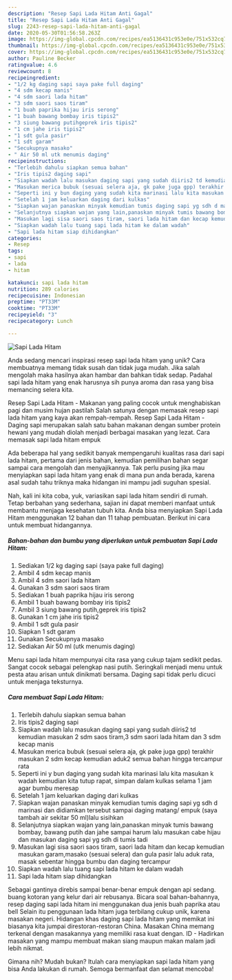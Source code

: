 ```yaml
---
description: "Resep Sapi Lada Hitam Anti Gagal"
title: "Resep Sapi Lada Hitam Anti Gagal"
slug: 2243-resep-sapi-lada-hitam-anti-gagal
date: 2020-05-30T01:56:58.263Z
image: https://img-global.cpcdn.com/recipes/ea5136431c953e0e/751x532cq70/sapi-lada-hitam-foto-resep-utama.jpg
thumbnail: https://img-global.cpcdn.com/recipes/ea5136431c953e0e/751x532cq70/sapi-lada-hitam-foto-resep-utama.jpg
cover: https://img-global.cpcdn.com/recipes/ea5136431c953e0e/751x532cq70/sapi-lada-hitam-foto-resep-utama.jpg
author: Pauline Becker
ratingvalue: 4.6
reviewcount: 8
recipeingredient:
- "1/2 kg daging sapi saya pake full daging"
- "4 sdm kecap manis"
- "4 sdm saori lada hitam"
- "3 sdm saori saos tiram"
- "1 buah paprika hijau iris serong"
- "1 buah bawang bombay iris tipis2"
- "3 siung bawang putihgeprek iris tipis2"
- "1 cm jahe iris tipis2"
- "1 sdt gula pasir"
- "1 sdt garam"
- "Secukupnya masako"
- " Air 50 ml utk menumis daging"
recipeinstructions:
- "Terlebih dahulu siapkan semua bahan"
- "Iris tipis2 daging sapi"
- "Siapkan wadah lalu masukan daging sapi yang sudah diiris2 td kemudian masukan 2 sdm saos tiram,3 sdm saori lada hitam dan 3 sdm kecap manis"
- "Masukan merica bubuk (sesuai selera aja, gk pake juga gpp) terakhir masukan 2 sdm kecap kemudian aduk2 semua bahan hingga tercampur rata"
- "Seperti ini y bun daging yang sudah kita marinasi lalu kita masukan k wadah kemudian kita tutup rapat, simpan dalam kulkas selama 1 jam agar bumbu meresap"
- "Setelah 1 jam keluarkan daging dari kulkas"
- "Siapkan wajan panaskan minyak kemudian tumis daging sapi yg sdh d marinasi dan didiamkan tersebut sampai daging matang/ empuk (saya tambah air sekitar 50 ml)lalu sisihkan"
- "Selanjutnya siapkan wajan yang lain,panaskan minyak tumis bawang bombay, bawang putih dan jahe sampai harum lalu masukan cabe hijau dan masukan daging sapi yg sdh di tumis tadi"
- "Masukan lagi sisa saori saos tiram, saori lada hitam dan kecap kemudian masukan garam,masako (sesuai selera) dan gula pasir lalu aduk rata, masak sebentar hingga bumbu dan daging tercampur"
- "Siapkan wadah lalu tuang sapi lada hitam ke dalam wadah"
- "Sapi lada hitam siap dihidangkan"
categories:
- Resep
tags:
- sapi
- lada
- hitam

katakunci: sapi lada hitam 
nutrition: 289 calories
recipecuisine: Indonesian
preptime: "PT33M"
cooktime: "PT33M"
recipeyield: "3"
recipecategory: Lunch

---
```



![Sapi Lada Hitam](https://img-global.cpcdn.com/recipes/ea5136431c953e0e/751x532cq70/sapi-lada-hitam-foto-resep-utama.jpg)

Anda sedang mencari inspirasi resep sapi lada hitam yang unik? Cara membuatnya memang tidak susah dan tidak juga mudah. Jika salah mengolah maka hasilnya akan hambar dan bahkan tidak sedap. Padahal sapi lada hitam yang enak harusnya sih punya aroma dan rasa yang bisa memancing selera kita.

Resep Sapi Lada Hitam - Makanan yang paling cocok untuk menghabiskan pagi dan musim hujan pastilah Salah satunya dengan memasak resep sapi lada hitam yang kaya akan rempah-rempah. Resep Sapi Lada Hitam - Daging sapi merupakan salah satu bahan makanan dengan sumber protein hewani yang mudah diolah menjadi berbagai masakan yang lezat. Cara memasak sapi lada hitam empuk

Ada beberapa hal yang sedikit banyak mempengaruhi kualitas rasa dari sapi lada hitam, pertama dari jenis bahan, kemudian pemilihan bahan segar sampai cara mengolah dan menyajikannya. Tak perlu pusing jika mau menyiapkan sapi lada hitam yang enak di mana pun anda berada, karena asal sudah tahu triknya maka hidangan ini mampu jadi suguhan spesial.


Nah, kali ini kita coba, yuk, variasikan sapi lada hitam sendiri di rumah. Tetap berbahan yang sederhana, sajian ini dapat memberi manfaat untuk membantu menjaga kesehatan tubuh kita. Anda bisa menyiapkan Sapi Lada Hitam menggunakan 12 bahan dan 11 tahap pembuatan. Berikut ini cara untuk membuat hidangannya.

<!--inarticleads1-->

##### Bahan-bahan dan bumbu yang diperlukan untuk pembuatan Sapi Lada Hitam:

1. Sediakan 1/2 kg daging sapi (saya pake full daging)
1. Ambil 4 sdm kecap manis
1. Ambil 4 sdm saori lada hitam
1. Gunakan 3 sdm saori saos tiram
1. Sediakan 1 buah paprika hijau iris serong
1. Ambil 1 buah bawang bombay iris tipis2
1. Ambil 3 siung bawang putih,geprek iris tipis2
1. Gunakan 1 cm jahe iris tipis2
1. Ambil 1 sdt gula pasir
1. Siapkan 1 sdt garam
1. Gunakan Secukupnya masako
1. Sediakan  Air 50 ml (utk menumis daging)


Menu sapi lada hitam mempunyai cita rasa yang cukup tajam sedikit pedas. Sangat cocok sebagai pelengkap nasi putih. Seringkali menjadi menu untuk pesta atau arisan untuk dinikmati bersama. Daging sapi tidak perlu dicuci untuk menjaga teksturnya. 

<!--inarticleads2-->

##### Cara membuat Sapi Lada Hitam:

1. Terlebih dahulu siapkan semua bahan
1. Iris tipis2 daging sapi
1. Siapkan wadah lalu masukan daging sapi yang sudah diiris2 td kemudian masukan 2 sdm saos tiram,3 sdm saori lada hitam dan 3 sdm kecap manis
1. Masukan merica bubuk (sesuai selera aja, gk pake juga gpp) terakhir masukan 2 sdm kecap kemudian aduk2 semua bahan hingga tercampur rata
1. Seperti ini y bun daging yang sudah kita marinasi lalu kita masukan k wadah kemudian kita tutup rapat, simpan dalam kulkas selama 1 jam agar bumbu meresap
1. Setelah 1 jam keluarkan daging dari kulkas
1. Siapkan wajan panaskan minyak kemudian tumis daging sapi yg sdh d marinasi dan didiamkan tersebut sampai daging matang/ empuk (saya tambah air sekitar 50 ml)lalu sisihkan
1. Selanjutnya siapkan wajan yang lain,panaskan minyak tumis bawang bombay, bawang putih dan jahe sampai harum lalu masukan cabe hijau dan masukan daging sapi yg sdh di tumis tadi
1. Masukan lagi sisa saori saos tiram, saori lada hitam dan kecap kemudian masukan garam,masako (sesuai selera) dan gula pasir lalu aduk rata, masak sebentar hingga bumbu dan daging tercampur
1. Siapkan wadah lalu tuang sapi lada hitam ke dalam wadah
1. Sapi lada hitam siap dihidangkan


Sebagai gantinya direbis sampai benar-benar empuk dengan api sedang. buang kotoran yang kelur dari air rebusanya. Bicara soal bahan-bahannya, resep daging sapi lada hitam ini menggunakan dua jenis buah paprika atau bell Selain itu penggunaan lada hitam juga terbilang cukup unik, karena masakan negeri. Hidangan khas daging sapi lada hitam yang memikat ini biasanya kita jumpai direstoran-restoran China. Masakan China memang terkenal dengan masakannya yang memiliki rasa kuat dengan. ID - Hadirkan masakan yang mampu membuat makan siang maupun makan malam jadi lebih nikmat. 

Gimana nih? Mudah bukan? Itulah cara menyiapkan sapi lada hitam yang bisa Anda lakukan di rumah. Semoga bermanfaat dan selamat mencoba!
